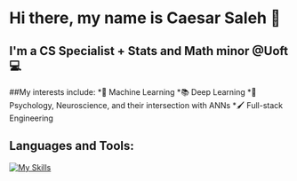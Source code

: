 # Hi there, my name is Caesar Saleh 👋

## I'm a CS Specialist + Stats and Math minor @Uoft 💻

##My interests include:
*🤖 Machine Learning
*📚 Deep Learning
*🧠 Psychology, Neuroscience, and their intersection with ANNs
*🖌️ Full-stack Engineering

## Languages and Tools:
[![My Skills](https://skills.thijs.gg/icons?i=html,css,js,ts,react,angular,nodejs,express,tailwind,firebase,mongodb,python,r,pytorch,scikit-learn)](https://skills.thijs.gg)
